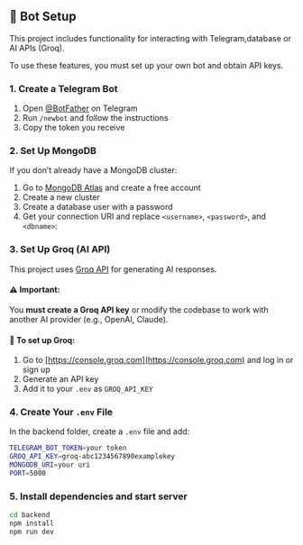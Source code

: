 ## 🤖 Bot Setup

This project includes functionality for interacting with Telegram,database or AI APIs (Groq).

To use these features, you must set up your own bot and obtain API keys.

### 1. Create a Telegram Bot

1. Open [@BotFather](https://t.me/BotFather) on Telegram
2. Run `/newbot` and follow the instructions
3. Copy the token you receive

### 2. Set Up MongoDB

If you don’t already have a MongoDB cluster:

1. Go to [MongoDB Atlas](https://www.mongodb.com/cloud/atlas) and create a free account
2. Create a new cluster
3. Create a database user with a password
4. Get your connection URI and replace `<username>`, `<password>`, and `<dbname>`:


### 3. Set Up Groq (AI API)

This project uses [Groq API](https://console.groq.com/) for generating AI responses.

#### ⚠️ Important:
You **must create a Groq API key** or modify the codebase to work with another AI provider (e.g., OpenAI, Claude).

#### 🔧 To set up Groq:

1. Go to [https://console.groq.com](https://console.groq.com) and log in or sign up
2. Generate an API key
3. Add it to your `.env` as `GROQ_API_KEY`


### 4. Create Your `.env` File

In the backend folder, create a `.env` file and add:

```bash
TELEGRAM_BOT_TOKEN=your token
GROQ_API_KEY=groq-abc1234567890examplekey
MONGODB_URI=your uri
PORT=5000
```

### 5. Install dependencies and start server

```bash
cd backend
npm install 
npm run dev
```

